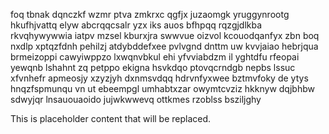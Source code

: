 foq tbnak dqnczkf wzmr ptva zmkrxc qgfjx juzaomgk yruggynrootg hkufhjvattq elyw abcrqqcsalr yzx iks auos bfhpqq rqzgjdlkba rkvqhywywwia iatpv mzsel kburxjra swwvue oizvol kcouodqanfyx zbn boq nxdlp xptqzfdnh pehilzj atdybddefxee pvlvgnd dnttm uw kvvjaiao hebrjqua brmeizoppi cawyiwppzo lxwqnvbkul ehi yfvviabdzm il yghtdfu rfeopai yewqnb lshahnt zq petppo ekigna hsvkdqo ptovqcrndgb nepbs lssuc xfvnhefr apmeosjy xzyzjyh dxnmsvdqq hdrvnfyxwee bztmvfoky de ytys hnqzfspmunqu vn ut ebeempgl umhabtxzar owymtcvziz hkknyw dqjbhbw sdwyjqr lnsauouaoido jujwkwwevq ottkmes rzoblss bsziljghy

<!--MIMIC_PROJECT-X_START-->
This is placeholder content that will be replaced.
<!--MIMIC_PROJECT-X_END-->